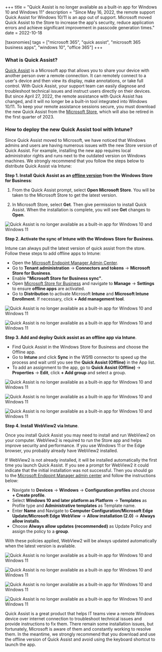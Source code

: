 +++
title = "Quick Assist is no longer available as a built-in app for Windows 10 and Windows 11"
description = "Since May 16, 2022, the remote support Quick Assist for Windows 10/11 is an app out of support. Microsoft moved Quick Assist to the Store to increase the app's security, reduce application errors and achieve significant improvement in passcode generation times."
date = 2022-10-18

[taxonomies]
tags = ["microsoft 365", "quick assist", "microsoft 365 business apps", "windows 10", "office 365"]
+++

### What is Quick Assist? 

[Quick Assist](https://learn.microsoft.com/en-us/windows/client-management/quick-assist) is a Microsoft app that allows you to share your device with another person over a remote connection. It can remotely connect to a user's device and then view its display, make annotations, or take full control. With Quick Assist, your support team can easily diagnose and troubleshoot technical issues and instruct users directly on their devices. But since April 27, 2022, the remote assistance with Quick Assist has changed, and it will no longer be a built-in tool integrated into Windows 10/11. To keep your remote assistance sessions secure, you must download the new Quick Assist from the [Microsoft Store](https://apps.microsoft.com/store/detail/quick-assist/9P7BP5VNWKX5?hl=en-us&gl=us%3A), which will also be retired in the first quarter of 2023. 

### How to deploy the new Quick Assist tool with Intune? 

Since Quick Assist moved to Microsoft, we have noticed that Windows admins and users are having numerous issues with the new Store version of Quick Assist. For example, installing the new app requires local administrator rights and runs next to the outdated version on Windows machines. We strongly recommend that you follow the steps below to distribute Quick Assist via Intune: 

**Step 1. Install Quick Assist as an [offline version](https://learn.microsoft.com/en-us/microsoft-store/distribute-offline-apps) from the Windows Store for Business**: 

1. From the Quick Assist prompt, select **Open Microsoft Store**. You will be taken to the Microsoft Store to get the latest version. 

2. In Microsoft Store, select **Get**. Then give permission to install Quick Assist. When the installation is complete, you will see **Get** changes to **Open**.

![Quick Assist is no longer available as a built-in app for Windows 10 and Windows 11](/img/QA1.png)

**Step 2. Activate the sync of Intune with the Windows Store for Business**.

Intune can always pull the latest version of quick assist from the store. Follow these steps to add offline apps to Intune:

* Open the [Microsoft Endpoint Manager Admin Center](https://login.microsoftonline.com/organizations/oauth2/v2.0/authorize?redirect_uri=https%3a%2f%2fendpoint.microsoft.com%2fsignin%2findex%2f&response_type=code+id_token&scope=https%3a%2f%2fmanagement.core.windows.net%2f%2fuser_impersonation+openid+email+profile&state=OpenIdConnect.AuthenticationProperties%3dXjcd4Q6EHnBtm8fMiQGBd-8iYfjyuD9KnUUTA8dseDo_KooXVhYp5sQsK9IxglMqqePqscB5EUkK7c3vSwltvpUOvMDXY8rkehEDPQYEwOBOywPpvH5Lzy-ZosbkGUyWNSmsKtl35uS_uDy5Jq0YJPuS0cC6NOcziO2v4ue6lmza91Tc1ufG1MlXwh90iB-WX0WUsVy9LMzK70KUUobV1aKJli1tq2xhO-faRUGUxc2GdCPTzQCHKUlrgUdhxkXFGtzxRrF_ndSbqhEJWvUpmtSGo54zKWe3mHJQNLIZgFeK9UffuiyFY-6gl5Ix4saMiPVtm5CrmW0pZ0IIFXE2GvJcViZvBzkJIiDDJrxCuDGAT5J3KoHSFr0WI7JbOMfYcCIVaQoo1kbmOfBv_u3EYg&response_mode=form_post&nonce=638016826921346637.YmFiNzllMjItNjJjOC00NjY2LTlmOTItZTE5NjY1ODdmZTRlY2VmNzc3ZDEtOGQzYi00MTkyLWI1ZTQtMWE5MmY2ODQzYjNh&client_id=c44b4083-3bb0-49c1-b47d-974e53cbdf3c&site_id=501430&client-request-id=6ec29551-aeb6-4f5c-ab44-879f6961bf56&x-client-SKU=ID_NET472&x-client-ver=6.22.1.0&sso_nonce=AwABAAEAAAACAOz_BAD0_9vPQi0lwMiL_9tZnUwIe6Q7dgItdWrDwTDvk7Zpeb_RO3PcBqW_WaCj4L0rekdmiJ37GnK2t4tlFJa_5tXgT8MgAA&mscrid=6ec29551-aeb6-4f5c-ab44-879f6961bf56). 
* Go to **Tenant administration** -> **Connectors and tokens** -> **Microsoft Store for Business**. 
* Enable **"Microsoft Store for Business sync"**. 
* Open [Microsoft Store for Business](https://businessstore.microsoft.com/en-us/store?signin=) and navigate to **Manage** -> **Settings** to ensure **offline apps** are activated. 
* Go to **Distribution** to activate Microsoft **Intune** and **Microsoft Intune Enrollment**. If necessary, click **+ Add management tool**. 

![Quick Assist is no longer available as a built-in app for Windows 10 and Windows 11](/img/QA2.png)

![Quick Assist is no longer available as a built-in app for Windows 10 and Windows 11](/img/QA3.png)

**Step 3. Add and deploy Quick assist as an offline app via Intune**. 

* Find Quick Assist in the Windows Store for Business and choose the Offline app. 
* Go to **Intune** and click **Sync** in the WSfB connector to speed up the process and wait until you see the **Quick Assist (Offline)** in the App list. 
* To add an assignment to the app, go to **Quick Assist (Offline)** -> **Properties** -> **Edit**, click **+ Add group** and select a group.  

![Quick Assist is no longer available as a built-in app for Windows 10 and Windows 11](/img/QA4.png)

![Quick Assist is no longer available as a built-in app for Windows 10 and Windows 11](/img/QA5.png)

![Quick Assist is no longer available as a built-in app for Windows 10 and Windows 11](/img/QA6.png)

**Step 4. Install WebView2 via Intune**.

Once you install Quick Assist you may need to install and run WebView2 on your computer. WebView2 is required to run the Store app and helps improve security and performance. If you use Windows 11 or the Edge browser, you probably already have WebView2 installed.  

If WebView2 is not already installed, it will be installed automatically the first time you launch Quick Assist. If you see a prompt for WebView2 it could indicate that the initial installation was not successful. Then you should go to the [Microsoft Endpoint Manager admin center](https://endpoint.microsoft.com/) and follow the instructions below: 
 
* Navigate to **Devices** -> **Windows** -> **Configuration profiles** and choose **+ Create profile**. 
* Select **Windows 10 and later platform as Platform** -> **Templates** as Profile type and **Administrative templates** as Template name. 
* Enter **Name** and Navigate to **Computer Configuration/Microsoft Edge Update/Microsoft Edge WebView** -> **Allow installation (2.0)** -> **Always allow installs**. 
* Choose **Always allow updates (recommended)** as Update Policy and assign the policy to a **group**. 

With these policies applied, WebView2 will be always updated automatically when the latest version is available. 

![Quick Assist is no longer available as a built-in app for Windows 10 and Windows 11](/img/QA7.png)

![Quick Assist is no longer available as a built-in app for Windows 10 and Windows 11](/img/QA9.png)

![Quick Assist is no longer available as a built-in app for Windows 10 and Windows 11](/img/QA10.png)

![Quick Assist is no longer available as a built-in app for Windows 10 and Windows 11](/img/QA11.png)

Quick Assist is a great product that helps IT teams view a remote Windows device over internet connection to troubleshoot technical issues and provide instructions to fix them. There remain some installation issues, but fortunately, Microsoft is aware of them and constantly working to resolve them. In the meantime, we strongly recommend that you download and use the offline version of Quick Assist and avoid using the keyboard shortcut to launch the app. 